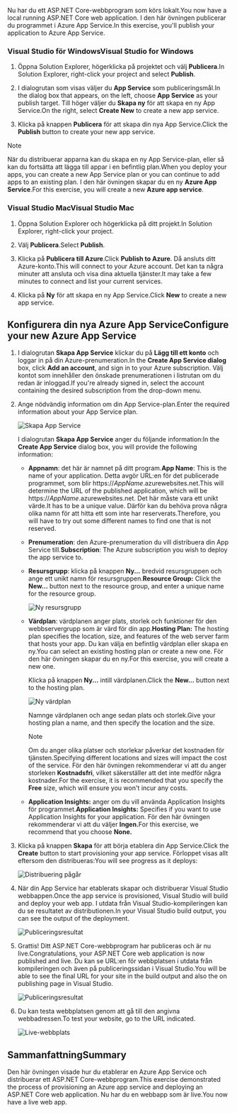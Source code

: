 <span data-ttu-id="ea832-101">Nu har du ett ASP.NET Core-webbprogram som körs lokalt.</span><span class="sxs-lookup"><span data-stu-id="ea832-101">You now have a local running ASP.NET Core web application.</span></span> <span data-ttu-id="ea832-102">I den här övningen publicerar du programmet i Azure App Service.</span><span class="sxs-lookup"><span data-stu-id="ea832-102">In this exercise, you'll publish your application to Azure App Service.</span></span>

### <a name="visual-studio-for-windows"></a><span data-ttu-id="ea832-103">Visual Studio för Windows</span><span class="sxs-lookup"><span data-stu-id="ea832-103">Visual Studio for Windows</span></span>

1. <span data-ttu-id="ea832-104">Öppna Solution Explorer, högerklicka på projektet och välj **Publicera**.</span><span class="sxs-lookup"><span data-stu-id="ea832-104">In Solution Explorer, right-click your project and select **Publish**.</span></span>

1. <span data-ttu-id="ea832-105">I dialogrutan som visas väljer du **App Service** som publiceringsmål.</span><span class="sxs-lookup"><span data-stu-id="ea832-105">In the dialog box that appears, on the left, choose **App Service** as your publish target.</span></span>  <span data-ttu-id="ea832-106">Till höger väljer du **Skapa ny** för att skapa en ny App Service.</span><span class="sxs-lookup"><span data-stu-id="ea832-106">On the right, select **Create New** to create a new app service.</span></span>

1. <span data-ttu-id="ea832-107">Klicka på knappen **Publicera** för att skapa din nya App Service.</span><span class="sxs-lookup"><span data-stu-id="ea832-107">Click the **Publish** button to create your new app service.</span></span>

> [!NOTE]
> <span data-ttu-id="ea832-108">När du distribuerar apparna kan du skapa en ny App Service-plan, eller så kan du fortsätta att lägga till appar i en befintlig plan.</span><span class="sxs-lookup"><span data-stu-id="ea832-108">When you deploy your apps, you can create a new App Service plan or you can continue to add apps to an existing plan.</span></span> <span data-ttu-id="ea832-109">I den här övningen skapar du en ny **Azure App Service**.</span><span class="sxs-lookup"><span data-stu-id="ea832-109">For this exercise, you will create a new **Azure app service**.</span></span>

### <a name="visual-studio-mac"></a><span data-ttu-id="ea832-110">Visual Studio Mac</span><span class="sxs-lookup"><span data-stu-id="ea832-110">Visual Studio Mac</span></span>

1. <span data-ttu-id="ea832-111">Öppna Solution Explorer och högerklicka på ditt projekt.</span><span class="sxs-lookup"><span data-stu-id="ea832-111">In Solution Explorer, right-click your project.</span></span>

1. <span data-ttu-id="ea832-112">Välj **Publicera**.</span><span class="sxs-lookup"><span data-stu-id="ea832-112">Select **Publish**.</span></span>

1. <span data-ttu-id="ea832-113">Klicka på **Publicera till Azure**.</span><span class="sxs-lookup"><span data-stu-id="ea832-113">Click **Publish to Azure**.</span></span> <span data-ttu-id="ea832-114">Då ansluts ditt Azure-konto.</span><span class="sxs-lookup"><span data-stu-id="ea832-114">This will connect to your Azure account.</span></span> <span data-ttu-id="ea832-115">Det kan ta några minuter att ansluta och visa dina aktuella tjänster.</span><span class="sxs-lookup"><span data-stu-id="ea832-115">It may take a few minutes to connect and list your current services.</span></span>

1. <span data-ttu-id="ea832-116">Klicka på **Ny** för att skapa en ny App Service.</span><span class="sxs-lookup"><span data-stu-id="ea832-116">Click **New** to create a new app service.</span></span>

## <a name="configure-your-new-azure-app-service"></a><span data-ttu-id="ea832-117">Konfigurera din nya Azure App Service</span><span class="sxs-lookup"><span data-stu-id="ea832-117">Configure your new Azure App Service</span></span>

1. <span data-ttu-id="ea832-118">I dialogrutan **Skapa App Service** klickar du på **Lägg till ett konto** och loggar in på din Azure-prenumeration.</span><span class="sxs-lookup"><span data-stu-id="ea832-118">In the **Create App Service dialog** box, click **Add an account**, and sign in to your Azure subscription.</span></span> <span data-ttu-id="ea832-119">Välj kontot som innehåller den önskade prenumerationen i listrutan om du redan är inloggad.</span><span class="sxs-lookup"><span data-stu-id="ea832-119">If you're already signed in, select the account containing the desired subscription from the drop-down menu.</span></span>

1. <span data-ttu-id="ea832-120">Ange nödvändig information om din App Service-plan.</span><span class="sxs-lookup"><span data-stu-id="ea832-120">Enter the required information about your App Service plan.</span></span>

    ![Skapa App Service](../media-draft/5-CreateAppService.png)

    <span data-ttu-id="ea832-122">I dialogrutan **Skapa App Service** anger du följande information:</span><span class="sxs-lookup"><span data-stu-id="ea832-122">In the **Create App Service** dialog box, you will provide the following information:</span></span>

    - <span data-ttu-id="ea832-123">**Appnamn**: det här är namnet på ditt program.</span><span class="sxs-lookup"><span data-stu-id="ea832-123">**App Name**: This is the name of your application.</span></span>  <span data-ttu-id="ea832-124">Detta avgör URL:en för det publicerade programmet, som blir https://_AppName_.azurewebsites.net.</span><span class="sxs-lookup"><span data-stu-id="ea832-124">This will determine the URL of the published application, which will be https://_AppName_.azurewebsites.net.</span></span>  <span data-ttu-id="ea832-125">Det här måste vara ett unikt värde.</span><span class="sxs-lookup"><span data-stu-id="ea832-125">It has to be a unique value.</span></span> <span data-ttu-id="ea832-126">Därför kan du behöva prova några olika namn för att hitta ett som inte har reserverats.</span><span class="sxs-lookup"><span data-stu-id="ea832-126">Therefore, you will have to try out some different names to find one that is not reserved.</span></span>

    - <span data-ttu-id="ea832-127">**Prenumeration**: den Azure-prenumeration du vill distribuera din App Service till.</span><span class="sxs-lookup"><span data-stu-id="ea832-127">**Subscription**: The Azure subscription you wish to deploy the app service to.</span></span>

    - <span data-ttu-id="ea832-128">**Resursgrupp**: klicka på knappen **Ny...** bredvid resursgruppen och ange ett unikt namn för resursgruppen.</span><span class="sxs-lookup"><span data-stu-id="ea832-128">**Resource Group:** Click the **New...** button next to the resource group, and enter a unique name for the resource group.</span></span>

        ![Ny resursgrupp](../media-draft/5-NewResourceGroup.png)

    - <span data-ttu-id="ea832-130">**Värdplan**: värdplanen anger plats, storlek och funktioner för den webbservergrupp som är värd för din app.</span><span class="sxs-lookup"><span data-stu-id="ea832-130">**Hosting Plan:** The hosting plan specifies the location, size, and features of the web server farm that hosts your app.</span></span> <span data-ttu-id="ea832-131">Du kan välja en befintlig värdplan eller skapa en ny.</span><span class="sxs-lookup"><span data-stu-id="ea832-131">You can select an existing hosting plan or create a new one.</span></span> <span data-ttu-id="ea832-132">För den här övningen skapar du en ny.</span><span class="sxs-lookup"><span data-stu-id="ea832-132">For this exercise, you will create a new one.</span></span>

        <span data-ttu-id="ea832-133">Klicka på knappen **Ny...**  intill värdplanen.</span><span class="sxs-lookup"><span data-stu-id="ea832-133">Click the **New...** button next to the hosting plan.</span></span>

        ![Ny värdplan](../media-draft/5-NewHostingPlan.png)

        <span data-ttu-id="ea832-135">Namnge värdplanen och ange sedan plats och storlek.</span><span class="sxs-lookup"><span data-stu-id="ea832-135">Give your hosting plan a name, and then specify the location and the size.</span></span>  
        
        > [!NOTE]
        > <span data-ttu-id="ea832-136">Om du anger olika platser och storlekar påverkar det kostnaden för tjänsten.</span><span class="sxs-lookup"><span data-stu-id="ea832-136">Specifying different locations and sizes will impact the cost of the service.</span></span> <span data-ttu-id="ea832-137">För den här övningen rekommenderar vi att du anger storleken **Kostnadsfri**, vilket säkerställer att det inte medför några kostnader.</span><span class="sxs-lookup"><span data-stu-id="ea832-137">For the exercise, it is recommended that you specify the **Free** size, which will ensure you won't incur any costs.</span></span>

    - <span data-ttu-id="ea832-138">**Application Insights:** anger om du vill använda Application Insights för programmet.</span><span class="sxs-lookup"><span data-stu-id="ea832-138">**Application Insights:** Specifies if you want to use Application Insights for your application.</span></span> <span data-ttu-id="ea832-139">För den här övningen rekommenderar vi att du väljer **Ingen.**</span><span class="sxs-lookup"><span data-stu-id="ea832-139">For this exercise, we recommend that you choose **None.**</span></span>

1. <span data-ttu-id="ea832-140">Klicka på knappen **Skapa** för att börja etablera din App Service.</span><span class="sxs-lookup"><span data-stu-id="ea832-140">Click the **Create** button to start provisioning your app service.</span></span> <span data-ttu-id="ea832-141">Förloppet visas allt eftersom den distribueras:</span><span class="sxs-lookup"><span data-stu-id="ea832-141">You will see progress as it deploys:</span></span>

    ![Distribuering pågår](../media-draft/5-DeployProgress.png)

1. <span data-ttu-id="ea832-143">När din App Service har etablerats skapar och distribuerar Visual Studio webbappen.</span><span class="sxs-lookup"><span data-stu-id="ea832-143">Once the app service is provisioned, Visual Studio will build and deploy your web app.</span></span>  <span data-ttu-id="ea832-144">I utdata från Visual Studio-kompileringen kan du se resultatet av distributionen.</span><span class="sxs-lookup"><span data-stu-id="ea832-144">In your Visual Studio build output, you can see the output of the deployment.</span></span>

    ![Publiceringsresultat](../media-draft/5-PublishResult.png)

1. <span data-ttu-id="ea832-146">Grattis! Ditt ASP.NET Core-webbprogram har publiceras och är nu live.</span><span class="sxs-lookup"><span data-stu-id="ea832-146">Congratulations, your ASP.NET Core web application is now published and live.</span></span> <span data-ttu-id="ea832-147">Du kan se URL:en för webbplatsen i utdata från kompileringen och även på publiceringssidan i Visual Studio.</span><span class="sxs-lookup"><span data-stu-id="ea832-147">You will be able to see the final URL for your site in the build output and also the on publishing page in Visual Studio.</span></span>

    ![Publiceringsresultat](../media-draft/5-PublishPage.png)

1. <span data-ttu-id="ea832-149">Du kan testa webbplatsen genom att gå till den angivna webbadressen.</span><span class="sxs-lookup"><span data-stu-id="ea832-149">To test your website, go to the URL indicated.</span></span>

    ![Live-webbplats](../media-draft/5-WebPageLive.png)

## <a name="summary"></a><span data-ttu-id="ea832-151">Sammanfattning</span><span class="sxs-lookup"><span data-stu-id="ea832-151">Summary</span></span>

<span data-ttu-id="ea832-152">Den här övningen visade hur du etablerar en Azure App Service och distribuerar ett ASP.NET Core-webbprogram.</span><span class="sxs-lookup"><span data-stu-id="ea832-152">This exercise demonstrated the process of provisioning an Azure app service and deploying an ASP.NET Core web application.</span></span> <span data-ttu-id="ea832-153">Nu har du en webbapp som är live.</span><span class="sxs-lookup"><span data-stu-id="ea832-153">You now have a live web app.</span></span>
